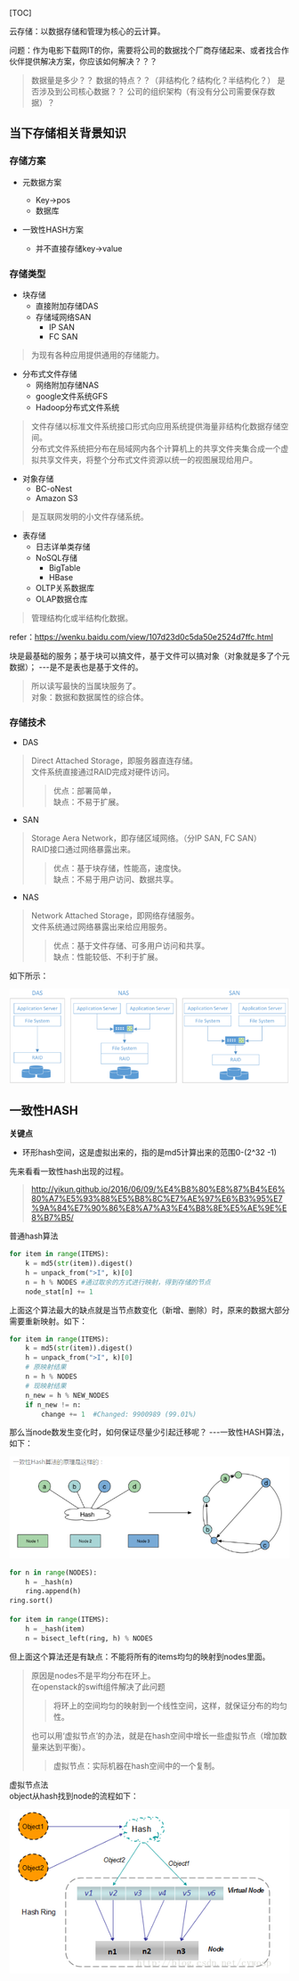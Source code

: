 [TOC]

云存储：以数据存储和管理为核心的云计算。  

问题：作为电影下载网IT的你，需要将公司的数据找个厂商存储起来、或者找合作伙伴提供解决方案，你应该如何解决？？？
> 数据量是多少？？ 数据的特点？？（非结构化？结构化？半结构化？） 是否涉及到公司核心数据？？  公司的组织架构（有没有分公司需要保存数据）？   
>> 


## 当下存储相关背景知识

### 存储方案
* 元数据方案
	* Key->pos
	* 数据库

* 一致性HASH方案
	* 并不直接存储key->value


### 存储类型
- 块存储
	- 直接附加存储DAS
	- 存储域网络SAN
		- IP SAN
		- FC SAN

> 为现有各种应用提供通用的存储能力。 

- 分布式文件存储
	- 网络附加存储NAS
	- google文件系统GFS
	- Hadoop分布式文件系统 

> 文件存储以标准文件系统接口形式向应用系统提供海量非结构化数据存储空间。   
> 分布式文件系统把分布在局域网内各个计算机上的共享文件夹集合成一个虚拟共享文件夹，将整个分布式文件资源以统一的视图展现给用户。     

- 对象存储 
	- BC-oNest
	- Amazon S3

> 是互联网发明的小文件存储系统。  

- 表存储
	- 日志详单类存储
	- NoSQL存储
		- BigTable
		- HBase
	- OLTP关系数据库
	- OLAP数据仓库

> 管理结构化或半结构化数据。  


refer：https://wenku.baidu.com/view/107d23d0c5da50e2524d7ffc.html


块是最基础的服务；基于块可以搞文件，基于文件可以搞对象（对象就是多了个元数据）； ---是不是表也是基于文件的。
> 所以读写最快的当属块服务了。   
> 对象：数据和数据属性的综合体。   





### 存储技术
- DAS 
> Direct Attached Storage，即服务器直连存储。  
> 文件系统直接通过RAID完成对硬件访问。
>> 优点：部署简单，  
>> 缺点：不易于扩展。

- SAN 
> Storage Aera Network，即存储区域网络。（分IP SAN, FC SAN）  
> RAID接口通过网络暴露出来。  
>> 优点：基于块存储，性能高，速度快。    
>> 缺点：不易于用户访问、数据共享。  

- NAS 
> Network Attached Storage，即网络存储服务。  
> 文件系统通过网络暴露出来给应用服务。
>> 优点：基于文件存储、可多用户访问和共享。  
>> 缺点：性能较低、不利于扩展。


如下所示：  

![这是一张图片](img/cloudstorage-DasNasSna.png) 


## 一致性HASH
**关键点**
- 环形hash空间，这是虚拟出来的，指的是md5计算出来的范围0-(2^32 -1)


先来看看一致性hash出现的过程。
> http://yikun.github.io/2016/06/09/%E4%B8%80%E8%87%B4%E6%80%A7%E5%93%88%E5%B8%8C%E7%AE%97%E6%B3%95%E7%9A%84%E7%90%86%E8%A7%A3%E4%B8%8E%E5%AE%9E%E8%B7%B5/


普通hash算法
```python
for item in range(ITEMS):
    k = md5(str(item)).digest()
    h = unpack_from(">I", k)[0]
    n = h % NODES #通过取余的方式进行映射，得到存储的节点
    node_stat[n] += 1
```
上面这个算法最大的缺点就是当节点数变化（新增、删除）时，原来的数据大部分需要重新映射。如下： 
```python
for item in range(ITEMS):
    k = md5(str(item)).digest()
    h = unpack_from(">I", k)[0]
    # 原映射结果
    n = h % NODES
    # 现映射结果
    n_new = h % NEW_NODES
    if n_new != n:
        change += 1  #Changed: 9900989 (99.01%)
```
那么当node数发生变化时，如何保证尽量少引起迁移呢？   ---一致性HASH算法，如下：  

![这是一张图片](img/cloudstorage-consistHash.png)  
```python
for n in range(NODES):
    h = _hash(n)
    ring.append(h)
ring.sort()

for item in range(ITEMS):
    h = _hash(item)
    n = bisect_left(ring, h) % NODES
```
但上面这个算法还是有缺点：不能将所有的items均匀的映射到nodes里面。  
> 原因是nodes不是平均分布在环上。  
> 在openstack的swift组件解决了此问题
>> 将环上的空间均匀的映射到一个线性空间，这样，就保证分布的均匀性。  
>
> 也可以用‘虚拟节点’的办法，就是在hash空间中增长一些虚拟节点（增加数量来达到平衡）。   
>> 虚拟节点：实际机器在hash空间中的一个复制。 

虚拟节点法  
object从hash找到node的流程如下：  

![这是一张图片](img/cloudstorage-consistHash-virtualNode.png)   





